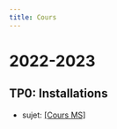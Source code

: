 ```yaml
---
title: Cours
---
```



# 2022-2023


<h2> TP0: Installations </h2>
<ul>
<li> sujet: <a href="{{ site.url }}/_teachings/data/C2_ModStat.pdf">[Cours MS]</a> </li>
</ul>